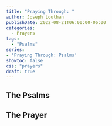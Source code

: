 ```yaml
---
title: "Praying Through: "
author: Joseph Louthan
publishDate: 2022-08-21T06:00:00-06:00
categories:
  - Prayers
tags:
  - "Psalms"
series:
- 'Praying Through: Psalms'
showtoc: false
css: "prayers"
draft: true
---
```

## The Psalms



## The Prayer

<div style="font-variant: small-caps;">

</div>

```text

```

